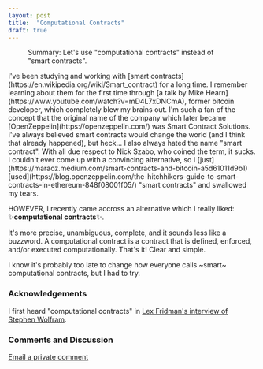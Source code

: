 ```yaml
---
layout: post
title:  "Computational Contracts"
draft: true
---
```

<figure>
  <figcaption style="text-align: left">
  Summary: Let's use "computational contracts" instead of "smart contracts".
  </figcaption>
</figure>
I've been studying and working with [smart contracts](https://en.wikipedia.org/wiki/Smart_contract) for a long time. I remember learning about them for the first time through [a talk by Mike Hearn](https://www.youtube.com/watch?v=mD4L7xDNCmA), former bitcoin developer, which completely blew my brains out. I'm such a fan of the concept that the original name of the company which later became [OpenZeppelin](https://openzeppelin.com/) was Smart Contract Solutions. I've always believed smart contracts would change the world (and I think that already happened), but heck... I also always hated the name "smart contract". With all due respect to Nick Szabo, who coined the term, it sucks. I couldn't ever come up with a convincing alternative, so I [just](https://maraoz.medium.com/smart-contracts-and-bitcoin-a5d61011d9b1) [used](https://blog.openzeppelin.com/the-hitchhikers-guide-to-smart-contracts-in-ethereum-848f08001f05/) "smart contracts" and swallowed my tears.  

HOWEVER, I recently came accross an alternative which I really liked:  
✨**computational contracts**✨.

It's more precise, unambiguous, complete, and it sounds less like a buzzword. A computational contract is a contract that is defined, enforced, and/or executed computationally. That's it! Clear and simple. 

I know it's probably too late to change how everyone calls ~smart~ computational contracts, but I had to try. 

### Acknowledgements
I first heard "computational contracts" in [Lex Fridman's interview of Stephen Wolfram](https://www.youtube.com/watch?v=4-SGpEInX_c). 

### Comments and Discussion
[Email a private comment](mailto:computational-contracts@maraoz.com)